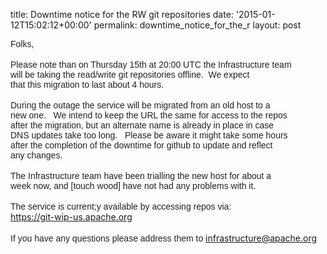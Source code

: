title: Downtime notice for the RW git repositories
date: '2015-01-12T15:02:12+00:00'
permalink: downtime_notice_for_the_r
layout: post

<span style="color: #222222; font-family: arial, sans-serif;">Folks,</span><br style="color: #222222; font-family: arial, sans-serif;" /><br style="color: #222222; font-family: arial, sans-serif;" /><span style="color: #222222; font-family: arial, sans-serif;">Please note than on Thursday 15th at 20:00 UTC the Infrastructure team</span><br style="color: #222222; font-family: arial, sans-serif;" /><span style="color: #222222; font-family: arial, sans-serif;">will be taking the read/write git repositories offline.&nbsp; We expect</span><br style="color: #222222; font-family: arial, sans-serif;" /><span style="color: #222222; font-family: arial, sans-serif;">that this migration to last about 4 hours.</span><br style="color: #222222; font-family: arial, sans-serif;" /><br style="color: #222222; font-family: arial, sans-serif;" /><span style="color: #222222; font-family: arial, sans-serif;">During the outage the service will be migrated from an old host to a</span><br style="color: #222222; font-family: arial, sans-serif;" /><span style="color: #222222; font-family: arial, sans-serif;">new one.&nbsp; &nbsp;We intend to keep the URL the same for access to the repos</span><br style="color: #222222; font-family: arial, sans-serif;" /><span style="color: #222222; font-family: arial, sans-serif;">after the migration, but an alternate name is already in place in case</span><br style="color: #222222; font-family: arial, sans-serif;" /><span style="color: #222222; font-family: arial, sans-serif;">DNS updates take too long.&nbsp; &nbsp;Please be aware it might take some hours</span><br style="color: #222222; font-family: arial, sans-serif;" /><span style="color: #222222; font-family: arial, sans-serif;">after the completion of the downtime for github to update and reflect</span><br style="color: #222222; font-family: arial, sans-serif;" /><span style="color: #222222; font-family: arial, sans-serif;">any changes.</span><br style="color: #222222; font-family: arial, sans-serif;" /><br style="color: #222222; font-family: arial, sans-serif;" /><span style="color: #222222; font-family: arial, sans-serif;">The Infrastructure team have been trialling the new host for about a</span><br style="color: #222222; font-family: arial, sans-serif;" /><span style="color: #222222; font-family: arial, sans-serif;">week now, and [touch wood] have not had any problems with it.</span><br style="color: #222222; font-family: arial, sans-serif;" /><br style="color: #222222; font-family: arial, sans-serif;" /><span style="color: #222222; font-family: arial, sans-serif;">The service is current;y available by accessing repos via:</span><br style="color: #222222; font-family: arial, sans-serif;" /><a href="https://git-wip-us.apache.org/" target="_blank" style="color: #1155cc; font-family: arial, sans-serif;">https://git-wip-us.apache.org</a><br style="color: #222222; font-family: arial, sans-serif;" /><br style="color: #222222; font-family: arial, sans-serif;" /><span style="color: #222222; font-family: arial, sans-serif;">If you have any questions please address them to </span><a href="mailto:infrastructure@apache.org" title="[GMCP] Compose a new mail to infrastructure@apache.org" rel="noreferrer" style="color: #1155cc; font-family: arial, sans-serif;">infrastructure@apache.org</a><br style="color: #222222; font-family: arial, sans-serif;" /><br style="color: #222222; font-family: arial, sans-serif;" />
